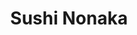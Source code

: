 ---
layout: place
title: "Sushi Nonaka"
permalink: /new-york/new-york/sushi-nonaka.html
stateAbbr: NY
stateName: New York
cityName: New York
seo:
  name: "Sushi Nonaka"
  type: Restaurant
  links: http://www.sushinonaka.com/
description: "Sushi & small plates are served at this warm, narrow Japanese eatery offering outdoor seating. Sushi Nonaka serves delicious sushi in New York, New York. Try fresh Japanese dishes for a great dining experience. Available for takeout, delivery, lunch, and dinner."
place_id: ChIJU-oKKh1ZwokR9HVy197A8mM
photos:
  - name: >-
      places/ChIJU-oKKh1ZwokR9HVy197A8mM/photos/AeeoHcKCKEeQantX1etWPQQaeY9ssImpW-fCvjb5Paj2K669Yt8vITAcsEwpcg46loqKA3U9vM8v1mKQsPlqPeTmPbWAYu54Oo5RlQf9bCMJIpSXjXevCfUWgIKVESWQ1gYOIt8yRupJXNwej_cNvxagbdr_LndbCIA5bcDDGRDahhYyRcZrWNn8Pf_Q0f2haj07M9jY5g2hH9cc3-1kqwPPNlSbm68tXoC5EPLwMDDfin-MJHHa4ZG70o_ywhcCUwh-4Lzs2Of-kcfJUq8kh9zx8RRt8jzaSkIc9i6IUE7C-D0WEQ
    widthPx: 1250
    heightPx: 842
    authorAttributions:
      - displayName: Sushi Nonaka
        uri: https://maps.google.com/maps/contrib/100014473788237868843
        photoUri: >-
          https://lh3.googleusercontent.com/a-/ALV-UjXWKz5Wfs4ZKkQJDqsavbwTBpWAQcolX1davmrCkScKZGWii3s=s100-p-k-no-mo
    flagContentUri: >-
      https://www.google.com/local/imagery/report/?cb_client=maps_api_places.places_api&image_key=!1e10!2sAF1QipOmXeIf9iRQQsapwzWuzGA7Mb0V5uxJfXWAo3V_&hl=en-US
    googleMapsUri: >-
      https://www.google.com/maps/place//data=!3m4!1e2!3m2!1sAF1QipOmXeIf9iRQQsapwzWuzGA7Mb0V5uxJfXWAo3V_!2e10!4m2!3m1!1s0x89c2591d2a0aea53:0x63f2c0ded77275f4
  - name: >-
      places/ChIJU-oKKh1ZwokR9HVy197A8mM/photos/AeeoHcICA1Os3YxzbcHpVyWZ0bNluOzecETzxYI76azLTw4lc7ig4HH1aCDOtdTp3wYd7VX7XCDCKGaGOgJh63ytOrHZlSY_ATbby2sf9nSExecrpcKQqpb_kYdvpXbQ6ZTsL2Gm7f0Lb88o1-wpGRAgb3xyM2vaAk0pzRwuZK5SCrOyP2r5ag917t8XqRfEDgqiv99slVSd6zionpa3h_C9E5fq0b7BxmpUu5odG4I67INo_1BKpTdcE5QfifRCkAJtPHmxdm1d4RiAkiA7oJzRWn0Ixayg7gbzybV9vBTVHnfuAQ
    widthPx: 2133
    heightPx: 1423
    authorAttributions:
      - displayName: Sushi Nonaka
        uri: https://maps.google.com/maps/contrib/100014473788237868843
        photoUri: >-
          https://lh3.googleusercontent.com/a-/ALV-UjXWKz5Wfs4ZKkQJDqsavbwTBpWAQcolX1davmrCkScKZGWii3s=s100-p-k-no-mo
    flagContentUri: >-
      https://www.google.com/local/imagery/report/?cb_client=maps_api_places.places_api&image_key=!1e10!2sAF1QipMwC8IZv3FKndUCsB_xoh1bEm1iDtqUulYTnEV_&hl=en-US
    googleMapsUri: >-
      https://www.google.com/maps/place//data=!3m4!1e2!3m2!1sAF1QipMwC8IZv3FKndUCsB_xoh1bEm1iDtqUulYTnEV_!2e10!4m2!3m1!1s0x89c2591d2a0aea53:0x63f2c0ded77275f4
  - name: >-
      places/ChIJU-oKKh1ZwokR9HVy197A8mM/photos/AeeoHcKFUy_6ldEGFitfeyANE5oyzJCndl0LNHflsY8e14Bl-t1LQ4qBk3kCpJJJqxi26HNrBrKEjTpoNMB_D_Mj10iGmhvmKJ19vNCcbj6X6Qir9RmN96DkDys1DQ93FITJ7mP4x5LKYh1b6qudObB29Qvq6MpBi-K4x70HQX-cWoq6r2FdBMFZKbLRolpbuzHg5XuXvoVRbdnfJKvpWsxbk13SW2_JsgL4aCSMBhnKBYJwQOKL09ibxLpyrqhV8yM6L-21CIUYEfN45Qmzq5BuucWRkoTgpCszkkcjvoxvYtSz0sVULs1xgPsOI7JAtBalNhuWdmguHIpzFFtRQvFXqm0AufnCdqEIgSTbpDZMQ5ZjqIPHXH-IXaHjHzUtusmRdqJVPT1UQLo7lbM35-fCKKcUp3HoVu-TUvlaigJ4Uo9NRg
    widthPx: 4032
    heightPx: 3024
    authorAttributions:
      - displayName: Sumit Kumar
        uri: https://maps.google.com/maps/contrib/107372912487772157290
        photoUri: >-
          https://lh3.googleusercontent.com/a-/ALV-UjVjfowaCPUpPdW0CiVCdbIth0Kgb6W4C4L8H1qvLCrwsSfp84HJ=s100-p-k-no-mo
    flagContentUri: >-
      https://www.google.com/local/imagery/report/?cb_client=maps_api_places.places_api&image_key=!1e10!2sCIHM0ogKEICAgIClr6S7Ig&hl=en-US
    googleMapsUri: >-
      https://www.google.com/maps/place//data=!3m4!1e2!3m2!1sCIHM0ogKEICAgIClr6S7Ig!2e10!4m2!3m1!1s0x89c2591d2a0aea53:0x63f2c0ded77275f4
  - name: >-
      places/ChIJU-oKKh1ZwokR9HVy197A8mM/photos/AeeoHcKddTW57pS2x8jraJRnHseMw3NlCV-HFehNDek5Q-urhfgdHgw6MHe9t-FtaUqRTR1v9THvrw24MntolpFLyq0xlD7IUicCV93nUIB8-kugOxIjmFZLU1QR0yoER0uFRWURleaZ8X0FDOeZb9kFX_TWJDfnagd1GcpfYRT4QeJWJUhD6caR8ervPoQWHov4D-NspVuyMPu4xICUBZ-Fr_uqXErUf4wiVzA7TYVIkhFkqB7EYKU6m8DUy5tN3Gv5vb3hHC2xpB8Xs8KM7Z-bR9lmg1qLHr7qBDxphSGhac8UBeQATmODjSMRXnJjlFJD5wFJaQY4jG4Rmdowlk7gFk4SZs8JcBGQXtIRJ-65d4vljWR7mDYctD2kVLwsosiqSWT12wWME1Aksw9qM4rO7yJh16tR3VbvRHdM0p-2WS3imQPD
    widthPx: 3024
    heightPx: 4032
    authorAttributions:
      - displayName: G R
        uri: https://maps.google.com/maps/contrib/112824912079186625306
        photoUri: >-
          https://lh3.googleusercontent.com/a/ACg8ocJLj0eW5pr0rLk-JvkXflTAylMMYnMQn6XBDX8QdNNPgKdqyg=s100-p-k-no-mo
    flagContentUri: >-
      https://www.google.com/local/imagery/report/?cb_client=maps_api_places.places_api&image_key=!1e10!2sCIHM0ogKEICAgID3scG0tgE&hl=en-US
    googleMapsUri: >-
      https://www.google.com/maps/place//data=!3m4!1e2!3m2!1sCIHM0ogKEICAgID3scG0tgE!2e10!4m2!3m1!1s0x89c2591d2a0aea53:0x63f2c0ded77275f4
  - name: >-
      places/ChIJU-oKKh1ZwokR9HVy197A8mM/photos/AeeoHcIpRPv-a2m6xDSm3_64Ht-luSEwggB5Fz43-FnEYyCH3GTn7jjOVP5fD8I_t7Ww0k-2-OrzV3drnIpHPYGq_qZcXJBgiJiuE4AB0mSTPsZrZ5qRM9tY7OZOrTJ5GO_hsDdHj3jBDVhQuRirlakvDZg2py75Yhk02YTrZuroyK8iV2wbkHI2L3yhusmW9ZtXWuy_tj2RepcofWCNDHg5sjbvfR0DV8_aZ_d0bQUIr5JOb1tTY2qleHn2Kma3rovt8jr57xW-Yz4oMi6XdXvNsuIcMioFPzqkJOgypCOMhsV2QQMxpA71-1Z9yyhvwyaFWbA5ZLzw6IuJg4KfviJtqgVsLvgyOY3U8ZfvOJ0oe7AvsKCU1Zf-fG_zuKqkdfzUUplG6kTleUzr8kNduh0KpScMHXn4L752tifFzPvYCgzxPjM0
    widthPx: 1564
    heightPx: 1564
    authorAttributions:
      - displayName: Andrew Kim
        uri: https://maps.google.com/maps/contrib/107534957892581547543
        photoUri: >-
          https://lh3.googleusercontent.com/a/ACg8ocLuOhIrtHHZUX7nL9ImrwdunZy_9VDElPzAJpoKAi69qs_uJg=s100-p-k-no-mo
    flagContentUri: >-
      https://www.google.com/local/imagery/report/?cb_client=maps_api_places.places_api&image_key=!1e10!2sCIHM0ogKEICAgIDjuI6KrgE&hl=en-US
    googleMapsUri: >-
      https://www.google.com/maps/place//data=!3m4!1e2!3m2!1sCIHM0ogKEICAgIDjuI6KrgE!2e10!4m2!3m1!1s0x89c2591d2a0aea53:0x63f2c0ded77275f4
  - name: >-
      places/ChIJU-oKKh1ZwokR9HVy197A8mM/photos/AeeoHcKP8u6izWseOGPIYRBpI4T7Xwd0mjVeA3qYgQN2b_jJJiO19kw6tShwQLidH5hdTrfH99t_q9VE5v7jC91jxzmh5wJGBnz5n-uI3OtU0neSADxzflJ4vhCuRsVZxMt2BTE_P-RpkbeydmFW2-J8XQlIAPrpQfBCO1P8q7yHls-IIqdkM5J7_lLCJKtUzF0kK5ecIqV49cDJ2FpSwVEUbXqRzPOVPGbv5l7EiRDOufKDbftN4PJkPwS4FlMDEJcnkteUNphRU3IBYGBMlTOrni0rxl_VYVbwq6rlhZy8ML-e5AGjeziUNbetPY7UCvMJEBTIX3rnv7Nm9F8_qwXadfNQHT4T7spYdRhCI2vkAguvD5E7yT6TFbQtDn_dymW7DDfGmBZ-UHykM_tuyaylZnLavj1zo_nTPHrDkJzKSYQ7XA
    widthPx: 3445
    heightPx: 2584
    authorAttributions:
      - displayName: J W John
        uri: https://maps.google.com/maps/contrib/110270728314844364783
        photoUri: >-
          https://lh3.googleusercontent.com/a-/ALV-UjUigc9fERagqbcnOTnsURwUzDuiBQUqYYZ-dH5fmKCsWBZHutTT=s100-p-k-no-mo
    flagContentUri: >-
      https://www.google.com/local/imagery/report/?cb_client=maps_api_places.places_api&image_key=!1e10!2sCIHM0ogKEICAgIChzMjHQA&hl=en-US
    googleMapsUri: >-
      https://www.google.com/maps/place//data=!3m4!1e2!3m2!1sCIHM0ogKEICAgIChzMjHQA!2e10!4m2!3m1!1s0x89c2591d2a0aea53:0x63f2c0ded77275f4
  - name: >-
      places/ChIJU-oKKh1ZwokR9HVy197A8mM/photos/AeeoHcL3VZMTDJs-1r1d6m62m-lQxN4AYGAdl-FP6CqLfVNC8MlTuLI2oSsDKPUUc256b1dLM-2wvyoGCWAA_v5OvCzOG19VwuTXoC5Cfq8rcn1k8jD7FCMxNBCyFFz24NIi7t_CLV5zPj025u1_QZelVtr8wCj9qCWuTlSr76p3Al-Kg6xG5y07K-fF-1kOZn-sQW--869Gw4hLhYRg2Q_WGY396vyOLUiicJfylWqYS2wCzeYjZaBL2GRestm8L0mvUeI3iOF_S4t0kr3P3yvgg3UOMQufgLAmVGOUKiyq4UrAyi2wyjeKQ1_ULChgICEs2Fw5L5MQKzDT8wBL9jw67YqqYbcJEVy9BWRZPpbwTsrY86kWysS8Ygg5NiAH5eyHzNIiFoDpCAuMHvxVoHgdCreV07K7WK1dp8siKybq3bLxhw
    widthPx: 3600
    heightPx: 4800
    authorAttributions:
      - displayName: Paul Aquino
        uri: https://maps.google.com/maps/contrib/100539266434877394050
        photoUri: >-
          https://lh3.googleusercontent.com/a/ACg8ocKZrpzo2NiqqfZIZo7CP-8xRPWWi7-DPIXQ20kELO_BiQZEBA=s100-p-k-no-mo
    flagContentUri: >-
      https://www.google.com/local/imagery/report/?cb_client=maps_api_places.places_api&image_key=!1e10!2sCIHM0ogKEICAgIDbg4HZVw&hl=en-US
    googleMapsUri: >-
      https://www.google.com/maps/place//data=!3m4!1e2!3m2!1sCIHM0ogKEICAgIDbg4HZVw!2e10!4m2!3m1!1s0x89c2591d2a0aea53:0x63f2c0ded77275f4
  - name: >-
      places/ChIJU-oKKh1ZwokR9HVy197A8mM/photos/AeeoHcL8sPtEUlFn66BEKOeNL1uVz4FlJ78L1muoWLvXqe575J2atpzPI6Y4Brh0YjGdEdVfI_bnFoehngWcNPy1_lXIjstyU7Gs35gI1P8PHcgZrfSq5fg3zr4Lg8Kxy5rNLnklrR5Le6WcBfb7DPbwQhtnmJ2SDD8B6XuoG61igYiFNuo2cieI440Bn4K9QexEjSKr820Dzg-6iDlzInLBejlfYKl-2ZX77qwDSvQj1o7MqWV-6CLqlT5cmtyqGlaa1naDEnJOlbbmnpHLqvhK1da0AwLcDbC6cmQQKy_MxmbUkDeK6NdCvjEswNU361NFkjNpQsjJ6gbMfzu00zWFHySj7SmKg1tY-450tUOh8osDq51jhRcZ9kAnwlR_LoIEjesb7V2mNGqW6xZp6-uEG1H7LPww_i1vDsOFA64P0a-i0_Q
    widthPx: 4032
    heightPx: 3024
    authorAttributions:
      - displayName: Sumit Kumar
        uri: https://maps.google.com/maps/contrib/107372912487772157290
        photoUri: >-
          https://lh3.googleusercontent.com/a-/ALV-UjVjfowaCPUpPdW0CiVCdbIth0Kgb6W4C4L8H1qvLCrwsSfp84HJ=s100-p-k-no-mo
    flagContentUri: >-
      https://www.google.com/local/imagery/report/?cb_client=maps_api_places.places_api&image_key=!1e10!2sCIHM0ogKEICAgIClr6S7vAE&hl=en-US
    googleMapsUri: >-
      https://www.google.com/maps/place//data=!3m4!1e2!3m2!1sCIHM0ogKEICAgIClr6S7vAE!2e10!4m2!3m1!1s0x89c2591d2a0aea53:0x63f2c0ded77275f4
  - name: >-
      places/ChIJU-oKKh1ZwokR9HVy197A8mM/photos/AeeoHcJBpS4dudKg5jc5CmIFzxWEv39CRIVPsmtrhtRyRiZXAeChSC9jXNzRAUXljRCx9OtrffLIXVgT4Q-JCVSn-S3RCAZllTdfaYwgNNy2gsA-dvntJ-z2kbPHfR2CfxcA7d69FtMQ4qqwJjxvvQALgeGmAX04yBrt4SdItCp4o1v4lMajcrLAimLX95gKmyb6uDSUl_CqGKWW8JhfeaxPsE8wwa4oHH4zLLv6sEj1I83cxf_swkbdl8WrLiRsxW6w06SAhm_TbqypxvxRoggjMwzI1VINKf8zb20YtlWqUzOR_fZ-GYD8lz1t4Wn2xj4s32i1RFPEZ_c6swUJYl_N_NkLnHogqZFo9Et_dsnYuOn9XTFVIMXy1vUj3bIdVAGgUQu3dMcvnvxKNaUVVz3DB6dZ_I_H-MU3ZDH0UQD4X7cTBss
    widthPx: 4032
    heightPx: 2268
    authorAttributions:
      - displayName: Kei Izawa
        uri: https://maps.google.com/maps/contrib/110548003985063500144
        photoUri: >-
          https://lh3.googleusercontent.com/a-/ALV-UjUbBZ7Hlhb8AL7DYC129aC9bQLzWsn8UFABXxtBm9HxtqemgrG-Rw=s100-p-k-no-mo
    flagContentUri: >-
      https://www.google.com/local/imagery/report/?cb_client=maps_api_places.places_api&image_key=!1e10!2sCIHM0ogKEICAgICm65rZ5QE&hl=en-US
    googleMapsUri: >-
      https://www.google.com/maps/place//data=!3m4!1e2!3m2!1sCIHM0ogKEICAgICm65rZ5QE!2e10!4m2!3m1!1s0x89c2591d2a0aea53:0x63f2c0ded77275f4
  - name: >-
      places/ChIJU-oKKh1ZwokR9HVy197A8mM/photos/AeeoHcLhXphXKyyAe2LxqcowTEsgl5Vl3Sx6DPi9nknTwUF0kqKV3JuTzJCd7L2KPVQpWV2iJR7Ni4CziEiGgbYIiD6vpENeSrnfJuuTGC2Gsm475jol2tvGHgGKFe-s2nRjxGZuZA3H45tbpoUwU_XdYK7kqEM92C85HVoKyVo4ZYqyQv_GiBptmQS6fORNNeKc01vA3NY-t7v5D3qmgZyVLPvPWlHx05Y_sxzTdj1-J6-Dt4t6jsW1ECZskSPMTz8Gj-aPXFgFwSbMq2SIvUN9waLmxJg5gn_Gaj28tO5Rt-KnGiqIW3Lf9rC_PbegLdWfubrDkA0a4ZedQeME0Wco7qGCij8L9CUjn2zaeili68-YgdjBrK2e2V2UV72jeIFN7Jm3ZktJDJvg7b6_q0qW3IBzZyUzCy19hvJkGmSq5azA1hob
    widthPx: 4032
    heightPx: 3024
    authorAttributions:
      - displayName: Sumit Kumar
        uri: https://maps.google.com/maps/contrib/107372912487772157290
        photoUri: >-
          https://lh3.googleusercontent.com/a-/ALV-UjVjfowaCPUpPdW0CiVCdbIth0Kgb6W4C4L8H1qvLCrwsSfp84HJ=s100-p-k-no-mo
    flagContentUri: >-
      https://www.google.com/local/imagery/report/?cb_client=maps_api_places.places_api&image_key=!1e10!2sCIHM0ogKEICAgIClr6S7kgE&hl=en-US
    googleMapsUri: >-
      https://www.google.com/maps/place//data=!3m4!1e2!3m2!1sCIHM0ogKEICAgIClr6S7kgE!2e10!4m2!3m1!1s0x89c2591d2a0aea53:0x63f2c0ded77275f4
address: 410 Amsterdam Ave, New York, NY 10024, USA
street: 410 Amsterdam Ave
city: New York
state: NY
zip: '10024'
country: USA
neighborhood: null
latitude: '40.783524'
longitude: '-73.978273'
accessibility_options:
  wheelchairAccessibleParking: false
  wheelchairAccessibleRestroom: true
  wheelchairAccessibleSeating: true
business_status: OPERATIONAL
name: Sushi Nonaka
google_maps_links:
  directionsUri: >-
    https://www.google.com/maps/dir//''/data=!4m7!4m6!1m1!4e2!1m2!1m1!1s0x89c2591d2a0aea53:0x63f2c0ded77275f4!3e0
  placeUri: https://maps.google.com/?cid=7202030817448719860
  writeAReviewUri: >-
    https://www.google.com/maps/place//data=!4m3!3m2!1s0x89c2591d2a0aea53:0x63f2c0ded77275f4!12e1
  reviewsUri: >-
    https://www.google.com/maps/place//data=!4m4!3m3!1s0x89c2591d2a0aea53:0x63f2c0ded77275f4!9m1!1b1
  photosUri: >-
    https://www.google.com/maps/place//data=!4m3!3m2!1s0x89c2591d2a0aea53:0x63f2c0ded77275f4!10e5
primary_type: Sushi Restaurant
opening_hours:
  regular: null
  current: null
secondary_opening_hours:
  regular:
    weekdayDescriptions: null
    type: null
  current:
    weekdayDescriptions: null
    type: null
phone: (646) 454-0226
price_level: null
price_range: $100 &ndash; & up
rating: '4.7'
rating_count: 0
website: http://www.sushinonaka.com/
reviews:
  - name: >-
      places/ChIJU-oKKh1ZwokR9HVy197A8mM/reviews/ChZDSUhNMG9nS0VJQ0FnTURJenVHSlp3EAE
    relativePublishTimeDescription: in the last week
    rating: 5
    text:
      text: >-
        OMG can’t believe they are closed forever (and that I never reviewed
        them)!


        We started eating here during the pandemic (they opened right
        beforehand). The best sushi takeout we had ever had.


        Finally going in person was sensational. What a wonderful sushi omakase
        experience . The chefs were all very talented, personable and always
        worked hard to make sure every meal was special.


        Two pieces we will always remember (and miss).


        1) Their amazingly tender smoked king salmon was one of the best pieces
        of sushi I’ve ever had. Was lucky enough to have it 6-7x!


        2) The tuna tartare with mountain yam. Wow!


        My whole family will miss Nonaka. Wishing the chefs/hostess/owner all
        the best!! And deepest gratitude for many memorable experiences…
      languageCode: en
    originalText:
      text: >-
        OMG can’t believe they are closed forever (and that I never reviewed
        them)!


        We started eating here during the pandemic (they opened right
        beforehand). The best sushi takeout we had ever had.


        Finally going in person was sensational. What a wonderful sushi omakase
        experience . The chefs were all very talented, personable and always
        worked hard to make sure every meal was special.


        Two pieces we will always remember (and miss).


        1) Their amazingly tender smoked king salmon was one of the best pieces
        of sushi I’ve ever had. Was lucky enough to have it 6-7x!


        2) The tuna tartare with mountain yam. Wow!


        My whole family will miss Nonaka. Wishing the chefs/hostess/owner all
        the best!! And deepest gratitude for many memorable experiences…
      languageCode: en
    authorAttribution:
      displayName: Hiren Patel
      uri: https://www.google.com/maps/contrib/108955828792371342022/reviews
      photoUri: >-
        https://lh3.googleusercontent.com/a/ACg8ocLBp_K7nepYnefwlTtVjNYwNkf3WrLv75EiaP-CiSkiLg5aOg=s128-c0x00000000-cc-rp-mo-ba4
    publishTime: '2025-04-09T21:39:33.687127Z'
    flagContentUri: >-
      https://www.google.com/local/review/rap/report?postId=ChZDSUhNMG9nS0VJQ0FnTURJenVHSlp3EAE&d=17924085&t=1
    googleMapsUri: >-
      https://www.google.com/maps/reviews/data=!4m6!14m5!1m4!2m3!1sChZDSUhNMG9nS0VJQ0FnTURJenVHSlp3EAE!2m1!1s0x89c2591d2a0aea53:0x63f2c0ded77275f4
  - name: >-
      places/ChIJU-oKKh1ZwokR9HVy197A8mM/reviews/ChZDSUhNMG9nS0VJQ0FnSUQzcDhfMlFBEAE
    relativePublishTimeDescription: 4 months ago
    rating: 5
    text:
      text: >-
        Food was so absolutely delicious and beautifully presented that we never
        thought about taking pics! You’ve got to see and taste for yourself!
        Amazing sushi. Braised burdock root is worth a try, earthy flavor and so
        good for us. I ordered the 8 piece set, I’d do it again. Others in our
        party ordered Tempura and then individual pieces. Moo-chi was a perfect
        ending.

        Atmosphere was cozy and crisp. I felt like I was in Japan.
      languageCode: en
    originalText:
      text: >-
        Food was so absolutely delicious and beautifully presented that we never
        thought about taking pics! You’ve got to see and taste for yourself!
        Amazing sushi. Braised burdock root is worth a try, earthy flavor and so
        good for us. I ordered the 8 piece set, I’d do it again. Others in our
        party ordered Tempura and then individual pieces. Moo-chi was a perfect
        ending.

        Atmosphere was cozy and crisp. I felt like I was in Japan.
      languageCode: en
    authorAttribution:
      displayName: Theresa Kusak-Smith
      uri: https://www.google.com/maps/contrib/117073676756626328396/reviews
      photoUri: >-
        https://lh3.googleusercontent.com/a-/ALV-UjV1OSGnosEw7fGw-cBPEV6AjxtrGXeiAhkeDzwA34iacNfMEvWu=s128-c0x00000000-cc-rp-mo-ba4
    publishTime: '2024-11-19T16:47:22.502814Z'
    flagContentUri: >-
      https://www.google.com/local/review/rap/report?postId=ChZDSUhNMG9nS0VJQ0FnSUQzcDhfMlFBEAE&d=17924085&t=1
    googleMapsUri: >-
      https://www.google.com/maps/reviews/data=!4m6!14m5!1m4!2m3!1sChZDSUhNMG9nS0VJQ0FnSUQzcDhfMlFBEAE!2m1!1s0x89c2591d2a0aea53:0x63f2c0ded77275f4
  - name: >-
      places/ChIJU-oKKh1ZwokR9HVy197A8mM/reviews/ChZDSUhNMG9nS0VJQ0FnSURfOEszbEhREAE
    relativePublishTimeDescription: 2 months ago
    rating: 5
    text:
      text: >-
        This is one of the best sushi spots in NYC. They have both omakase and a
        la carte menus, but the sushi counter is for omakase only.


        Previously, there was no sign outside and it was a bit hard to find.
        Now, the restaurant name is displayed outside so you can easily find it
        on Amsterdam Ave.

        When you enter, inside is a Korean restaurant called Boka, which I’ve
        never seen very busy. Sushi Nonaka is on the lower level, with a clean,
        warm atmosphere and also has lovely outdoor dining in the warmer months.


        I came with my boyfriend last night for dinner and tried the omakase for
        the first time. We hadn’t come specifically for omakase, but wanted to
        dine at the counter.


        The Omakase Sushi ($110+) comes with starters, 9 pieces of sushi, a hand
        roll and miso soup. The portions are on the smaller side, but it was
        absolutely delicious. The sushi here, you eat with your hands, but
        because they are on the smaller side, they are easy to eat.


        My favorite was the uni (from Hokkaido) by far. The chef put a generous
        portion of uni on the rice and it was just mouthwatering. Other
        highlights for me were the fatty tuna (chu toro) and tuna taku (toro
        taku) handroll. Everything tasted very fresh.


        The only thing I didn’t love was that some of seasoning or toppings they
        added to the fish were “Americanized” and a bit overpowering—I
        personally prefer very simple, so I can enjoy the flavors of the fish.


        Nevertheless, Sushi Nonaka is a fabulous place for a nice sushi dinner
        and I look forward to dining again soon.
      languageCode: en
    originalText:
      text: >-
        This is one of the best sushi spots in NYC. They have both omakase and a
        la carte menus, but the sushi counter is for omakase only.


        Previously, there was no sign outside and it was a bit hard to find.
        Now, the restaurant name is displayed outside so you can easily find it
        on Amsterdam Ave.

        When you enter, inside is a Korean restaurant called Boka, which I’ve
        never seen very busy. Sushi Nonaka is on the lower level, with a clean,
        warm atmosphere and also has lovely outdoor dining in the warmer months.


        I came with my boyfriend last night for dinner and tried the omakase for
        the first time. We hadn’t come specifically for omakase, but wanted to
        dine at the counter.


        The Omakase Sushi ($110+) comes with starters, 9 pieces of sushi, a hand
        roll and miso soup. The portions are on the smaller side, but it was
        absolutely delicious. The sushi here, you eat with your hands, but
        because they are on the smaller side, they are easy to eat.


        My favorite was the uni (from Hokkaido) by far. The chef put a generous
        portion of uni on the rice and it was just mouthwatering. Other
        highlights for me were the fatty tuna (chu toro) and tuna taku (toro
        taku) handroll. Everything tasted very fresh.


        The only thing I didn’t love was that some of seasoning or toppings they
        added to the fish were “Americanized” and a bit overpowering—I
        personally prefer very simple, so I can enjoy the flavors of the fish.


        Nevertheless, Sushi Nonaka is a fabulous place for a nice sushi dinner
        and I look forward to dining again soon.
      languageCode: en
    authorAttribution:
      displayName: Sawako Y
      uri: https://www.google.com/maps/contrib/115775930419410741583/reviews
      photoUri: >-
        https://lh3.googleusercontent.com/a/ACg8ocKYwYGmm9AJ8bBxf7sHfUIAA-Ps1H6jhsQuf9RJOLMdGhdmdw=s128-c0x00000000-cc-rp-mo-ba5
    publishTime: '2025-01-21T01:23:21.909445Z'
    flagContentUri: >-
      https://www.google.com/local/review/rap/report?postId=ChZDSUhNMG9nS0VJQ0FnSURfOEszbEhREAE&d=17924085&t=1
    googleMapsUri: >-
      https://www.google.com/maps/reviews/data=!4m6!14m5!1m4!2m3!1sChZDSUhNMG9nS0VJQ0FnSURfOEszbEhREAE!2m1!1s0x89c2591d2a0aea53:0x63f2c0ded77275f4
  - name: >-
      places/ChIJU-oKKh1ZwokR9HVy197A8mM/reviews/ChdDSUhNMG9nS0VJQ0FnSURmdFBXendBRRAB
    relativePublishTimeDescription: 3 months ago
    rating: 5
    text:
      text: >-
        When you walk into Sushi Nonaka you can’t believe you are on Amsterdam
        Ave on the UWS. It is a beautiful boutique restaurant with a private
        garden serving the freshest fish prepared just like the most exclusive
        restaurants in Japan. You can’t believe the quality and every detail
        they have thought of (including blankets for the outside seating area).
        We never miss going to Nonaka when we go to NYC. Thank you for the warm
        hospitality and treating your guests like VIPs  without breaking the
        bank, too.
      languageCode: en
    originalText:
      text: >-
        When you walk into Sushi Nonaka you can’t believe you are on Amsterdam
        Ave on the UWS. It is a beautiful boutique restaurant with a private
        garden serving the freshest fish prepared just like the most exclusive
        restaurants in Japan. You can’t believe the quality and every detail
        they have thought of (including blankets for the outside seating area).
        We never miss going to Nonaka when we go to NYC. Thank you for the warm
        hospitality and treating your guests like VIPs  without breaking the
        bank, too.
      languageCode: en
    authorAttribution:
      displayName: Joy Boatwright
      uri: https://www.google.com/maps/contrib/117723748414735951381/reviews
      photoUri: >-
        https://lh3.googleusercontent.com/a-/ALV-UjUX4D6FAvV7j4WAfRSN3z1cge4eANqRXG2B9fijUSTH7ONkULmT=s128-c0x00000000-cc-rp-mo
    publishTime: '2025-01-04T07:11:53.073109Z'
    flagContentUri: >-
      https://www.google.com/local/review/rap/report?postId=ChdDSUhNMG9nS0VJQ0FnSURmdFBXendBRRAB&d=17924085&t=1
    googleMapsUri: >-
      https://www.google.com/maps/reviews/data=!4m6!14m5!1m4!2m3!1sChdDSUhNMG9nS0VJQ0FnSURmdFBXendBRRAB!2m1!1s0x89c2591d2a0aea53:0x63f2c0ded77275f4
  - name: >-
      places/ChIJU-oKKh1ZwokR9HVy197A8mM/reviews/ChdDSUhNMG9nS0VJQ0FnTURneXRuNzF3RRAB
    relativePublishTimeDescription: a month ago
    rating: 2
    text:
      text: >-
        As an upfront disclaimer, this review is not about the sushi/omakase
        experience here.


        My friend and I came by to try their weekday lunch special recently - we
        both ordered the pork katsu lunch box. Despite there not being anyone
        else in the restaurant at the time, it took quite a while for us to get
        our food :(


        Overall, the meal was passable -- there weren't any glaring problems,
        but I felt that the quality was a bit lacking and that holistically, the
        composition of the bento was sloppily haphazard.


        The katsu tasted fine -- a little bit less tender/hard to chew than I
        expected -- and I did quite like the potato salad. The other components
        were all.. fine? ish? but rather disjointed. Everything felt pretty
        random and in particular the sprinkling of scrambled egg on the rice was
        definitely the strangest part to me -- it had very little flavour by
        itself and didn't really contribute to the rice, either.


        The price point was pretty good, but only after leaving did we notice
        that we were each charged $1 more than the listed price on the menu :(
        Obviously not a big amount but the lack of attention to detail seems to
        have been a recurring theme here, so it still feels a bit bad.


        I probably wouldn't come back for their lunch menu in the future, but it
        does seem from other reviews that the sushi seems to be a better choice
      languageCode: en
    originalText:
      text: >-
        As an upfront disclaimer, this review is not about the sushi/omakase
        experience here.


        My friend and I came by to try their weekday lunch special recently - we
        both ordered the pork katsu lunch box. Despite there not being anyone
        else in the restaurant at the time, it took quite a while for us to get
        our food :(


        Overall, the meal was passable -- there weren't any glaring problems,
        but I felt that the quality was a bit lacking and that holistically, the
        composition of the bento was sloppily haphazard.


        The katsu tasted fine -- a little bit less tender/hard to chew than I
        expected -- and I did quite like the potato salad. The other components
        were all.. fine? ish? but rather disjointed. Everything felt pretty
        random and in particular the sprinkling of scrambled egg on the rice was
        definitely the strangest part to me -- it had very little flavour by
        itself and didn't really contribute to the rice, either.


        The price point was pretty good, but only after leaving did we notice
        that we were each charged $1 more than the listed price on the menu :(
        Obviously not a big amount but the lack of attention to detail seems to
        have been a recurring theme here, so it still feels a bit bad.


        I probably wouldn't come back for their lunch menu in the future, but it
        does seem from other reviews that the sushi seems to be a better choice
      languageCode: en
    authorAttribution:
      displayName: Matthew Ho
      uri: https://www.google.com/maps/contrib/109944309096907120608/reviews
      photoUri: >-
        https://lh3.googleusercontent.com/a/ACg8ocKuhZR4zIlUmumum1nbqMtve-QySmrlIBqCMh3eVCzyj0mRfg=s128-c0x00000000-cc-rp-mo-ba3
    publishTime: '2025-02-24T01:40:42.645362Z'
    flagContentUri: >-
      https://www.google.com/local/review/rap/report?postId=ChdDSUhNMG9nS0VJQ0FnTURneXRuNzF3RRAB&d=17924085&t=1
    googleMapsUri: >-
      https://www.google.com/maps/reviews/data=!4m6!14m5!1m4!2m3!1sChdDSUhNMG9nS0VJQ0FnTURneXRuNzF3RRAB!2m1!1s0x89c2591d2a0aea53:0x63f2c0ded77275f4
parking_options:
  paidStreetParking: true
payment_options:
  acceptsCreditCards: true
  acceptsDebitCards: true
  acceptsCashOnly: false
  acceptsNfc: true
allow_dogs: null
curbside_pickup: null
delivery: true
dine_in: true
good_for_children: null
good_for_groups: null
good_for_sports: false
live_music: false
menu_for_children: false
outdoor_seating: true
reservable: true
restroom: true
serves_beer: true
serves_breakfast: null
serves_brunch: true
serves_cocktails: true
serves_coffee: null
serves_dinner: true
serves_dessert: true
serves_lunch: true
serves_vegetarian_food: null
serves_wine: true
takeout: true
update_category: essentials
summary: >-
  Sushi & small plates are served at this warm, narrow Japanese eatery offering
  outdoor seating.

---